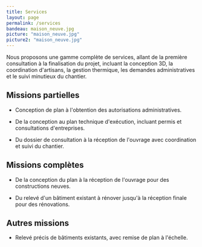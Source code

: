 ```yaml
---
title: Services
layout: page
permalink: /services
bandeau: maison_neuve.jpg
picture: "maison_neuve.jpg"
picture2: "maison_neuve.jpg"
---
```


Nous proposons une gamme complète de services, allant de la première consultation à la finalisation du projet, incluant la conception 3D, la coordination d'artisans, la gestion thermique, les demandes administratives et le suivi minutieux du chantier.

## Missions partielles

- Conception de plan à l'obtention des autorisations administratives.

- De la conception au plan technique d'exécution, incluant permis et consultations d'entreprises.

- Du dossier de consultation à la réception de l'ouvrage avec coordination et suivi du chantier.

## Missions complètes

- De la conception du plan à la réception de l'ouvrage pour des constructions neuves.

- Du relevé d'un bâtiment existant à rénover jusqu'à la réception finale pour des rénovations.

## Autres missions

- Relevé précis de bâtiments existants, avec remise de plan à l'échelle.
